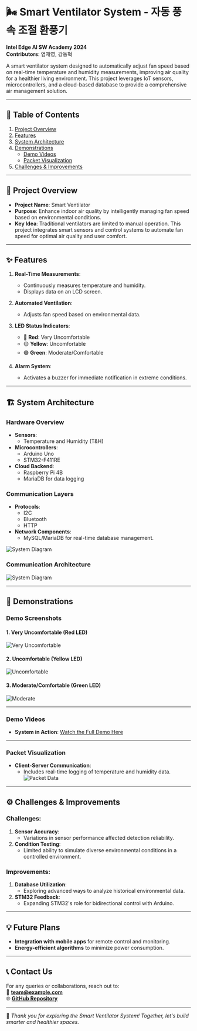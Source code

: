# 🌬️ Smart Ventilator System - 자동 풍속 조절 환풍기

**Intel Edge AI SW Academy 2024**  
**Contributors**: 염재영, 강동혁  

A smart ventilator system designed to automatically adjust fan speed based on real-time temperature and humidity measurements, improving air quality for a healthier living environment. This project leverages IoT sensors, microcontrollers, and a cloud-based database to provide a comprehensive air management solution.

---

## 📖 Table of Contents
1. [Project Overview](#project-overview)
2. [Features](#features)
3. [System Architecture](#system-architecture)
4. [Demonstrations](#demonstrations)
   - [Demo Videos](#demo-videos)
   - [Packet Visualization](#packet-visualization)
5. [Challenges & Improvements](#challenges--improvements)

---

## 📂 Project Overview
- **Project Name**: Smart Ventilator  
- **Purpose**: Enhance indoor air quality by intelligently managing fan speed based on environmental conditions.
- **Key Idea**: Traditional ventilators are limited to manual operation. This project integrates smart sensors and control systems to automate fan speed for optimal air quality and user comfort.

---

## ✨ Features
1. **Real-Time Measurements**:
   - Continuously measures temperature and humidity.
   - Displays data on an LCD screen.
   
2. **Automated Ventilation**:
   - Adjusts fan speed based on environmental data.
   
3. **LED Status Indicators**:
   - 🔴 **Red**: Very Uncomfortable  
   - 🟡 **Yellow**: Uncomfortable  
   - 🟢 **Green**: Moderate/Comfortable  

4. **Alarm System**:
   - Activates a buzzer for immediate notification in extreme conditions.

---

## 🏗️ System Architecture
### **Hardware Overview**
- **Sensors**:
  - Temperature and Humidity (T&H)
- **Microcontrollers**:
  - Arduino Uno
  - STM32-F411RE
- **Cloud Backend**:
  - Raspberry Pi 4B
  - MariaDB for data logging

### **Communication Layers**
- **Protocols**:
  - I2C
  - Bluetooth
  - HTTP
- **Network Components**:
  - MySQL/MariaDB for real-time database management.

![System Diagram](img/System_Architecture.png)

### Communication Architecture 
![System Diagram](img/System_Architecture_Communication.png)

---

## 🎥 Demonstrations
### **Demo Screenshots**
#### 1. **Very Uncomfortable (Red LED)**
![Very Uncomfortable](img/Test_Red.png)

#### 2. **Uncomfortable (Yellow LED)**
![Uncomfortable](img/Test_Yellow.png)

#### 3. **Moderate/Comfortable (Green LED)**
![Moderate](img/Test_Green.png)

---

### **Demo Videos**
- **System in Action**:
  [Watch the Full Demo Here](https://example.com)

---

### **Packet Visualization**
- **Client-Server Communication**:
  - Includes real-time logging of temperature and humidity data.
  ![Packet Data](packet_data.png)

---

## ⚙️ Challenges & Improvements
### Challenges:
1. **Sensor Accuracy**:
   - Variations in sensor performance affected detection reliability.
2. **Condition Testing**:
   - Limited ability to simulate diverse environmental conditions in a controlled environment.
   
### Improvements:
1. **Database Utilization**:
   - Exploring advanced ways to analyze historical environmental data.
2. **STM32 Feedback**:
   - Expanding STM32's role for bidirectional control with Arduino.

---

## 💡 Future Plans
- **Integration with mobile apps** for remote control and monitoring.
- **Energy-efficient algorithms** to minimize power consumption.

---

## 📞 Contact Us
For any queries or collaborations, reach out to:  
📧 **[team@example.com](염재영:wodud043@naver.com)**  
🌐 **[GitHub Repository](https://github.com/wodud6423)**

---

🌟 *Thank you for exploring the Smart Ventilator System! Together, let's build smarter and healthier spaces.*  
